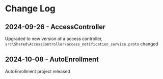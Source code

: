 # Change Log

## 2024-09-26 - AccessController
Upgraded to new version of a access controller, `src\Shared\AccessController\access_notification_service.proto` changed

## 2024-10-08 - AutoEnrollment
AutoEnrollment project released